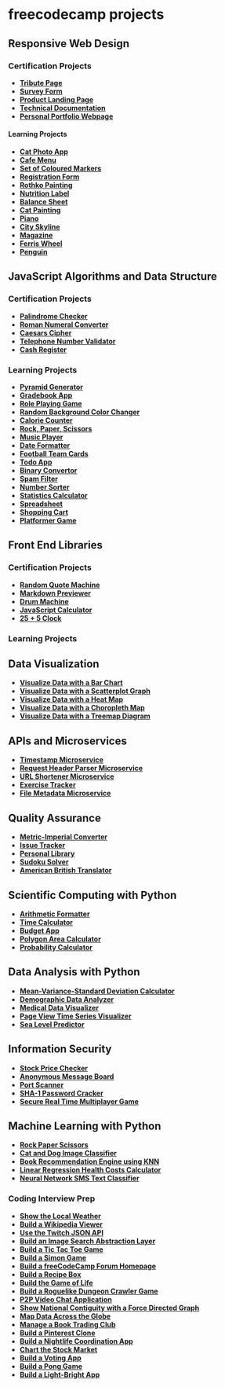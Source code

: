 # freecodecamp projects

## Responsive Web Design

### Certification Projects

- **[Tribute Page](https://github.com/Razeen-Shaikh/freecodecamp/tree/main/responsive-web-design/certification-projects/tribute-page)**
- **[Survey Form](https://github.com/Razeen-Shaikh/freecodecamp/tree/main/responsive-web-design/certification-projects/survey-form)**
- **[Product Landing Page](https://github.com/Razeen-Shaikh/freecodecamp/tree/main/responsive-web-design/certification-projects/product-landing-page)**
- **[Technical Documentation](https://github.com/Razeen-Shaikh/freecodecamp/tree/main/responsive-web-design/certification-projects/technical-documentation)**
- **[Personal Portfolio Webpage](https://github.com/Razeen-Shaikh/freecodecamp/tree/main/responsive-web-design/certification-projects/personal-portfolio-webpage)**

#### Learning Projects

- **[Cat Photo App](https://github.com/Razeen-Shaikh/freecodecamp/tree/main/responsive-web-design/learning-projects/cat-photo-app)**
- **[Cafe Menu](https://github.com/Razeen-Shaikh/freecodecamp/tree/main/responsive-web-design/learning-projects/cafe-menu)**
- **[Set of Coloured Markers](https://github.com/Razeen-Shaikh/freecodecamp/tree/main/responsive-web-design/learning-projects/set-of-colored-markers)**
- **[Registration Form](https://github.com/Razeen-Shaikh/freecodecamp/tree/main/responsive-web-design/learning-projects/registration-form)**
- **[Rothko Painting](https://github.com/Razeen-Shaikh/freecodecamp/tree/main/responsive-web-design/learning-projects/rothko-painting)**
- **[Nutrition Label](https://github.com/Razeen-Shaikh/freecodecamp/tree/main/responsive-web-design/learning-projects/nutrition-label)**
- **[Balance Sheet](https://github.com/Razeen-Shaikh/freecodecamp/tree/main/responsive-web-design/learning-projects/balance-sheet)**
- **[Cat Painting](https://github.com/Razeen-Shaikh/freecodecamp/tree/main/responsive-web-design/learning-projects/cat-painting)**
- **[Piano](https://github.com/Razeen-Shaikh/freecodecamp/tree/main/responsive-web-design/learning-projects/piano)**
- **[City Skyline](https://github.com/Razeen-Shaikh/freecodecamp/tree/main/responsive-web-design/learning-projects/city-skyline)**
- **[Magazine](https://github.com/Razeen-Shaikh/freecodecamp/tree/main/responsive-web-design/learning-projects/magazine)**
- **[Ferris Wheel](https://github.com/Razeen-Shaikh/freecodecamp/tree/main/responsive-web-design/learning-projects/ferris-wheel)**
- **[Penguin](https://github.com/Razeen-Shaikh/freecodecamp/tree/main/responsive-web-design/learning-projects/penguin)**

## JavaScript Algorithms and Data Structure

### Certification Projects

- **[Palindrome Checker](https://github.com/Razeen-Shaikh/freecodecamp/tree/main/javascript-algorithms-and-data-structures/certification-projects/palindrome-checker)**
- **[Roman Numeral Converter](https://github.com/Razeen-Shaikh/freecodecamp/tree/main/javascript-algorithms-and-data-structures/certification-projects/roman-numeral-converter)**
- **[Caesars Cipher](https://github.com/Razeen-Shaikh/freecodecamp/tree/main/javascript-algorithms-and-data-structures/certification-projects/caesars-cipher)**
- **[Telephone Number Validator](https://github.com/Razeen-Shaikh/freecodecamp/tree/main/javascript-algorithms-and-data-structures/certification-projects/telephone-number-validator)**
- **[Cash Register](https://github.com/Razeen-Shaikh/freecodecamp/tree/main/javascript-algorithms-and-data-structures/certification-projects/cash-register)**

### Learning Projects

- **[Pyramid Generator](https://github.com/Razeen-Shaikh/freecodecamp/tree/main/javascript-algorithms-and-data-structures/learning-projects/pyramid-generator)**
- **[Gradebook App](https://github.com/Razeen-Shaikh/freecodecamp/tree/main/javascript-algorithms-and-data-structures/learning-projects/gradebook-app)**
- **[Role Playing Game](https://github.com/Razeen-Shaikh/freecodecamp/tree/main/javascript-algorithms-and-data-structures/learning-projects/role-playing-game)**
- **[Random Background Color Changer](https://github.com/Razeen-Shaikh/freecodecamp/tree/main/javascript-algorithms-and-data-structures/learning-projects/random-background-color-changer)**
- **[Calorie Counter](https://github.com/Razeen-Shaikh/freecodecamp/tree/main/javascript-algorithms-and-data-structures/learning-projects/calorie-counter)**
- **[Rock, Paper, Scissors](https://github.com/Razeen-Shaikh/freecodecamp/tree/main/javascript-algorithms-and-data-structures/learning-projects/rock-paper-scissors)**
- **[Music Player](https://github.com/Razeen-Shaikh/freecodecamp/tree/main/javascript-algorithms-and-data-structures/learning-projects/music-player)**
- **[Date Formatter](https://github.com/Razeen-Shaikh/freecodecamp/tree/main/javascript-algorithms-and-data-structures/learning-projects/date-formatter)**
- **[Football Team Cards](https://github.com/Razeen-Shaikh/freecodecamp/tree/main/javascript-algorithms-and-data-structures/learning-projects/football-team-cards)**
- **[Todo App](https://github.com/Razeen-Shaikh/freecodecamp/tree/main/javascript-algorithms-and-data-structures/learning-projects/todo-app)**
- **[Binary Convertor](https://github.com/Razeen-Shaikh/freecodecamp/tree/main/javascript-algorithms-and-data-structures/learning-projects/binary-convertor)**
- **[Spam Filter](https://github.com/Razeen-Shaikh/freecodecamp/tree/main/javascript-algorithms-and-data-structures/learning-projects/spam-filter)**
- **[Number Sorter](https://github.com/Razeen-Shaikh/freecodecamp/tree/main/javascript-algorithms-and-data-structures/learning-projects/number-sorter)**
- **[Statistics Calculator](https://github.com/Razeen-Shaikh/freecodecamp/tree/main/javascript-algorithms-and-data-structures/learning-projects/statistics-calculator)**
- **[Spreadsheet](https://github.com/Razeen-Shaikh/freecodecamp/tree/main/javascript-algorithms-and-data-structures/learning-projects/spreadsheet)**
- **[Shopping Cart](https://github.com/Razeen-Shaikh/freecodecamp/tree/main/javascript-algorithms-and-data-structures/learning-projects/shopping-cart)**
- **[Platformer Game](https://github.com/Razeen-Shaikh/freecodecamp/tree/main/javascript-algorithms-and-data-structures/learning-projects/platformer-game)**

## Front End Libraries

### Certification Projects

- **[Random Quote Machine](https://github.com/Razeen-Shaikh/freecodecamp/tree/main/frontend-libraries/certification-projects/random-quote-generator)**
- **[Markdown Previewer](https://github.com/Razeen-Shaikh/freecodecamp/tree/main/frontend-libraries/certification-projects/markdown-preview)**
- **[Drum Machine](https://github.com/Razeen-Shaikh/freecodecamp/tree/main/frontend-libraries/certification-projects/drum-machine)**
- **[JavaScript Calculator](https://github.com/Razeen-Shaikh/freecodecamp/tree/main/frontend-libraries/certification-projects/javascript-calculator)**
- **[25 + 5 Clock](https://github.com/Razeen-Shaikh/freecodecamp/tree/main/frontend-libraries/certification-projects/25-5-clock)**

### Learning Projects

## Data Visualization

- **[Visualize Data with a Bar Chart]()**
- **[Visualize Data with a Scatterplot Graph]()**
- **[Visualize Data with a Heat Map]()**
- **[Visualize Data with a Choropleth Map]()**
- **[Visualize Data with a Treemap Diagram]()**

## APIs and Microservices

- **[Timestamp Microservice]()**
- **[Request Header Parser Microservice]()**
- **[URL Shortener Microservice]()**
- **[Exercise Tracker]()**
- **[File Metadata Microservice]()**

## Quality Assurance

- **[Metric-Imperial Converter]()**
- **[Issue Tracker]()**
- **[Personal Library]()**
- **[Sudoku Solver]()**
- **[American British Translator]()**

## Scientific Computing with Python

- **[Arithmetic Formatter]()**
- **[Time Calculator]()**
- **[Budget App]()**
- **[Polygon Area Calculator]()**
- **[Probability Calculator]()**

## Data Analysis with Python

- **[Mean-Variance-Standard Deviation Calculator]()**
- **[Demographic Data Analyzer]()**
- **[Medical Data Visualizer]()**
- **[Page View Time Series Visualizer]()**
- **[Sea Level Predictor]()**

## Information Security

- **[Stock Price Checker]()**
- **[Anonymous Message Board]()**
- **[Port Scanner]()**
- **[SHA-1 Password Cracker]()**
- **[Secure Real Time Multiplayer Game]()**

## Machine Learning with Python

- **[Rock Paper Scissors]()**
- **[Cat and Dog Image Classifier]()**
- **[Book Recommendation Engine using KNN]()**
- **[Linear Regression Health Costs Calculator]()**
- **[Neural Network SMS Text Classifier]()**

### Coding Interview Prep

- **[Show the Local Weather]()**
- **[Build a Wikipedia Viewer]()**
- **[Use the Twitch JSON API]()**
- **[Build an Image Search Abstraction Layer]()**
- **[Build a Tic Tac Toe Game]()**
- **[Build a Simon Game]()**
- **[Build a freeCodeCamp Forum Homepage]()**
- **[Build a Recipe Box]()**
- **[Build the Game of Life]()**
- **[Build a Roguelike Dungeon Crawler Game]()**
- **[P2P Video Chat Application]()**
- **[Show National Contiguity with a Force Directed Graph]()**
- **[Map Data Across the Globe]()**
- **[Manage a Book Trading Club]()**
- **[Build a Pinterest Clone]()**
- **[Build a Nightlife Coordination App]()**
- **[Chart the Stock Market]()**
- **[Build a Voting App]()**
- **[Build a Pong Game]()**
- **[Build a Light-Bright App]()**

